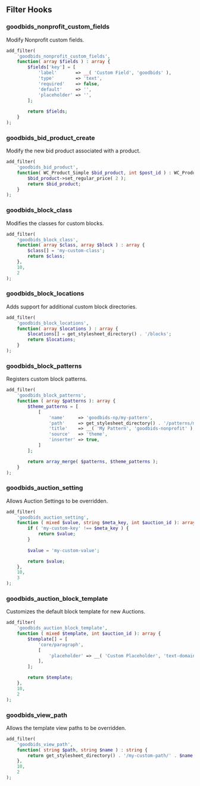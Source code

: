 ## Filter Hooks

### goodbids_nonprofit_custom_fields

Modify Nonprofit custom fields.

```php
add_filter(
	'goodbids_nonprofit_custom_fields',
	function( array $fields ) : array {
		$fields['key'] = [
			'label'       => __( 'Custom Field', 'goodbids' ),
			'type'        => 'text',
			'required'    => false,
			'default'     => '',
			'placeholder' => '',
		];
		
		return $fields;
	}
);
```
### goodbids_bid_product_create

Modify the new bid product associated with a product.

```php
add_filter(
	'goodbids_bid_product',
	function( WC_Product_Simple $bid_product, int $post_id ) : WC_Product_Simple {
		$bid_product->set_regular_price( 2 );
		return $bid_product;
	}
);
```

### goodbids_block_class

Modifies the classes for custom blocks.

```php
add_filter(
	'goodbids_block_class',
	function( array $class, array $block ) : array {
		$class[] = 'my-custom-class';
		return $class;
	},
	10,
	2
);
```

### goodbids_block_locations

Adds support for additional custom block directories.

```php
add_filter(
	'goodbids_block_locations',
	function( array $locations ) : array {
		$locations[] = get_stylesheet_directory() . '/blocks';
		return $locations;
	}
);
```

### goodbids_block_patterns

Registers custom block patterns.

```php
add_filter(
	'goodbids_block_patterns',
	function ( array $patterns ): array {
		$theme_patterns = [
			[
				'name'     => 'goodbids-np/my-pattern',
				'path'     => get_stylesheet_directory() . '/patterns/my-pattern.php',
				'title'    => __( 'My Pattern', 'goodbids-nonprofit' ),
				'source'   => 'theme',
				'inserter' => true,
			]
		];

		return array_merge( $patterns, $theme_patterns );
	}
);
```

### goodbids_auction_setting

Allows Auction Settings to be overridden.

```php
add_filter(
	'goodbids_auction_setting',
	function ( mixed $value, string $meta_key, int $auction_id ): array {
		if ( 'my-custom-key' !== $meta_key ) {
			return $value;
		}
		
		$value = 'my-custom-value';

		return $value;
	},
	10,
	3
);
```

### goodbids_auction_block_template

Customizes the default block template for new Auctions.

```php
add_filter(
	'goodbids_auction_block_template',
	function ( mixed $template, int $auction_id ): array {
		$template[] = [
			'core/paragraph',
			[
				'placeholder' => __( 'Custom Placeholder', 'text-domain' ),
			],		
		];

		return $template;
	},
	10,
	2
);
```

### goodbids_view_path

Allows the template view paths to be overridden.

```php
add_filter(
	'goodbids_view_path',
	function( string $path, string $name ) : string {
		return get_stylesheet_directory() . '/my-custom-path/' . $name;
	},
	10,
	2
);
```
